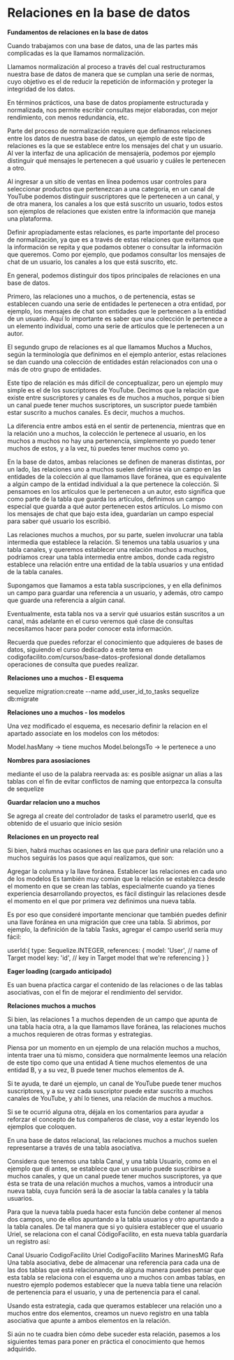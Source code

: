 # Relaciones en la base de datos

**Fundamentos de relaciones en la base de datos**

Cuando trabajamos con una base de datos, una de las partes más complicadas es la que llamamos normalización.

Llamamos normalización al proceso a través del cual restructuramos nuestra base de datos de manera que se cumplan una serie de normas, cuyo objetivo es el de reducir la repetición de información y proteger la integridad de los datos.

En términos prácticos, una base de datos propiamente estructurada y normalizada, nos permite escribir consultas mejor elaboradas, con mejor rendimiento, con menos redundancia, etc.

Parte del proceso de normalización requiere que definamos relaciones entre los datos de nuestra base de datos, un ejemplo de este tipo de relaciones es la que se establece entre los mensajes del chat y un usuario. Al ver la interfaz de una aplicación de mensajería, podemos por ejemplo distinguir qué mensajes le pertenecen a qué usuario y cuáles le pertenecen a otro.

Al ingresar a un sitio de ventas en línea podemos usar controles para seleccionar productos que pertenezcan a una categoría, en un canal de YouTube podemos distinguir suscriptores que le pertenecen a un canal, y de otra manera, los canales a los que está suscrito un usuario, todos estos son ejemplos de relaciones que existen entre la información que maneja una plataforma.

Definir apropiadamente estas relaciones, es parte importante del proceso de normalización, ya que es a través de estas relaciones que evitamos que la información se repita y que podamos obtener o consultar la información que queremos. Como por ejemplo, que podamos consultar los mensajes de chat de un usuario, los canales a los que está suscrito, etc.

En general, podemos distinguir dos tipos principales de relaciones en una base de datos.

Primero, las relaciones uno a muchos, o de pertenencia, estas se establecen cuando una serie de entidades le pertenecen a otra entidad, por ejemplo, los mensajes de chat son entidades que le pertenecen a la entidad de un usuario. Aquí lo importante es saber que una colección le pertenece a un elemento individual, como una serie de artículos que le pertenecen a un autor.

El segundo grupo de relaciones es al que llamamos Muchos a Muchos, según la terminología que definimos en el ejemplo anterior, estas relaciones se dan cuando una colección de entidades están relacionados con una o más de otro grupo de entidades.

Este tipo de relación es más difícil de conceptualizar, pero un ejemplo muy simple es el de los suscriptores de YouTube. Decimos que la relación que existe entre suscriptores y canales es de muchos a muchos, porque si bien un canal puede tener muchos suscriptores, un suscriptor puede también estar suscrito a muchos canales. Es decir, muchos a muchos.

La diferencia entre ambos está en el sentir de pertenencia, mientras que en la relación uno a muchos, la colección le pertenece al usuario, en los muchos a muchos no hay una pertenencia, simplemente yo puedo tener muchos de estos, y a la vez, tú puedes tener muchos como yo.

En la base de datos, ambas relaciones se definen de maneras distintas, por un lado, las relaciones uno a muchos suelen definirse vía un campo en las entidades de la colección al que llamamos llave foránea, que es equivalente a algún campo de la entidad individual a la que pertenece la colección. Si pensamoes en los artículos que le pertenecen a un autor, esto significa que como parte de la tabla que guarda los artículos, definimos un campo especial que guarda a qué autor pertenecen estos artículos. Lo mismo con los mensajes de chat que bajo esta idea, guardarían un campo especial para saber qué usuario los escribió.

Las relaciones muchos a muchos, por su parte, suelen involucrar una tabla intermedia que establece la relación. Si tenemos una tabla usuarios y una tabla canales, y queremos establecer una relación muchos a muchos, podríamos crear una tabla intermedia entre ambos, donde cada registro establece una relación entre una entidad de la tabla usuarios y una entidad de la tabla canales.

Supongamos que llamamos a esta tabla suscripciones, y en ella definimos un campo para guardar una referencia a un usuario, y además, otro campo que guarde una referencia a algún canal.

Eventualmente, esta tabla nos va a servir qué usuarios están suscritos a un canal, más adelante en el curso veremos qué clase de consultas necesitamos hacer para poder conocer esta información.

Recuerda que puedes reforzar el conocimiento que adquieres de bases de datos, siguiendo el curso dedicado a este tema en codigofacilito.com/cursos/base-datos-profesional donde detallamos operaciones de consulta que puedes realizar.

**Relaciones uno a muchos - El esquema**

sequelize migration:create --name add_user_id_to_tasks 
sequelize db:migrate

**Relaciones uno a muchos - los modelos**

Una vez modificado el esquema, es necesario definir la relacion en el apartado associate en los modelos con los métodos:

Model.hasMany -> tiene muchos
Model.belongsTo -> le pertenece a uno

**Nombres para asosiaciones**
 
mediante el uso de la palabra reervada as: es posible asignar un alias a las tablas con el fin de evitar conflictos de naming que entorpezca la consulta de sequelize


**Guardar relacion uno a muchos**

Se agrega al create del controlador de tasks el parametro userId, que es obtenido de el usuario que inicio sesión

**Relaciones en un proyecto real**

Si bien, habrá muchas ocasiones en las que para definir una relación uno a muchos seguirás los pasos que aquí realizamos, que son:

Agregar la columna y la llave foránea.
Establecer las relaciones en cada uno de los modelos
Es también muy común que la relación se establezca desde el momento en que se crean las tablas, especialmente cuando ya tienes experiencia desarrollando proyectos, es fácil distinguir las relaciones desde el momento en el que por primera vez definimos una nueva tabla.

Es por eso que consideré importante mencionar que también puedes definir una llave foránea en una migración que cree una tabla. Si abrimos, por ejemplo, la definición de la tabla Tasks, agregar el campo userId sería muy fácil:

userId:{
        type: Sequelize.INTEGER,
        references: {
          model: 'User', // name of Target model
          key: 'id', // key in Target model that we're referencing
        }
}

**Eager loading (cargado anticipado)**

Es uan buena pŕactica cargar el contenido de las relaciones o de las tablas asociativas, con el fin de mejorar el rendimiento del servidor.

**Relaciones muchos a muchos**

Si bien, las relaciones 1 a muchos dependen de un campo que apunta de una tabla hacia otra, a la que llamamos llave foránea, las relaciones muchos a muchos requieren de otras formas y estrategias.

Piensa por un momento en un ejemplo de una relación muchos a muchos, intenta traer una tú mismo, considera que normalmente leemos una relación de este tipo como que una entidad A tiene muchos elementos de una entidad B, y a su vez, B puede tener muchos elementos de A.

Si te ayuda, te daré un ejemplo, un canal de YouTube puede tener muchos suscriptores, y a su vez cada suscriptor puede estar suscrito a muchos canales de YouTube, y ahí lo tienes, una relación de muchos a muchos.

Si se te ocurrió alguna otra, déjala en los comentarios para ayudar a reforzar el concepto de tus compañeros de clase, voy a estar leyendo los ejemplos que coloquen.

En una base de datos relacional, las relaciones muchos a muchos suelen representarse a través de una tabla asociativa.

Considera que tenemos una tabla Canal, y una tabla Usuario, como en el ejemplo que di antes, se establece que un usuario puede suscribirse a muchos canales, y que un canal puede tener muchos suscriptores, ya que ésta se trata de una relación muchos a muchos, vamos a introducir una nueva tabla, cuya función será la de asociar la tabla canales y la tabla usuarios.

Para que la nueva tabla pueda hacer esta función debe contener al menos dos campos, uno de ellos apuntando a la tabla usuarios y otro apuntando a la tabla canales. De tal manera que si yo quisiera establecer que el usuario Uriel, se relaciona con el canal CódigoFacilito, en esta nueva tabla guardaría un registro así:

Canal	Usuario
CodigoFacilito	Uriel
CodigoFacilito	Marines
MarinesMG	Rafa
Una tabla asociativa, debe de almacenar una referencia para cada una de las dos tablas que está relacionando, de alguna manera puedes pensar que esta tabla se relaciona con el esquema uno a muchos con ambas tablas, en nuestro ejemplo podemos establecer que la nueva tabla tiene una relación de pertenencia para el usuario, y una de pertenencia para el canal.

Usando esta estrategia, cada que queramos establecer una relación uno a muchos entre dos elementos, creamos un nuevo registro en una tabla asociativa que apunte a ambos elementos en la relación.

Si aún no te cuadra bien cómo debe suceder esta relación, pasemos a los siguientes temas para poner en práctica el conocimiento que hemos adquirido.